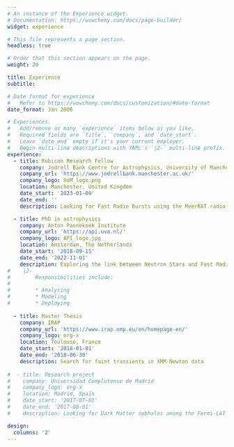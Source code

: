 ```yaml
---
# An instance of the Experience widget.
# Documentation: https://wowchemy.com/docs/page-builder/
widget: experience

# This file represents a page section.
headless: true

# Order that this section appears on the page.
weight: 20

title: Experience
subtitle:

# Date format for experience
#   Refer to https://wowchemy.com/docs/customization/#date-format
date_format: Jan 2006

# Experiences.
#   Add/remove as many `experience` items below as you like.
#   Required fields are `title`, `company`, and `date_start`.
#   Leave `date_end` empty if it's your current employer.
#   Begin multi-line descriptions with YAML's `|2-` multi-line prefix.
experience:
  - title: Rubicon Research Fellow
    company: Jodrell Bank Centre for Astrophysics, University of Manchester
    company_url: 'https://www.jodrellbank.manchester.ac.uk/'
    company_logo: UoM_logo.png
    location: Manchester, United Kingdom
    date_start: '2023-01-09'
    date_end: ''
    description: Looking for Fast Radio Bursts using the MeerKAT radio telescope in South Africa

  - title: PhD in astrophysics
    company: Anton Pannekoek Institute
    company_url: 'https://api.uva.nl/'
    company_logo: API_logo.jpg
    location: Amsterdam, The Netherlands
    date_start: '2018-09-15'
    date_end: '2022-11-01'
    description: Exploring the link between Neutron Stars and Fast Radio Bursts
#    |2-
#        Responsibilities include:
#        
#        * Analysing
#        * Modeling
#        * Deploying
        
  - title: Master Thesis
    company: IRAP
    company_url: 'https://www.irap.omp.eu/en/homepage-en/'
    company_logo: org-x
    location: Toulouse, France
    date_start: '2018-01-01'
    date_end: '2018-06-30'
    description: Search for faint transients in XMM-Newton data
    
#  - title: Research project
#    company: Universidad Complutense de Madrid
#    company_logo: org-x
#    location: Madrid, Spain
#    date_start: '2017-07-01'
#    date_end: '2017-08-01'
#    description: Looking for Dark Matter subhalos among the Fermi-LAT Third Source catalog

design:
  columns: '2'
---
```

